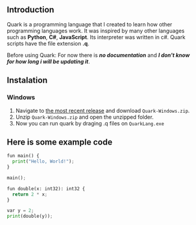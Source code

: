 ## Introduction
Quark is a programming language that I created to learn how other programming languages work. It was inspired by many other languages such as **Python**, **C#**, **JavaScript**. Its interpreter was written in c#. Quark scripts have the file extension **.q**. 

Before using Quark:
For now there is ***no documentation*** and ***I don't know for how long i will be updating it***.

## Instalation
### Windows
1. Navigate to [the most recent release](https://github.com/din0x/Quark/releases) and download `Quark-Windows.zip`.
2. Unzip `Quark-Windows.zip` and open the unzipped folder.
3. Now you can run quark by draging .q files on `QuarkLang.exe`

## Here is some example code
```python
fun main() {
  print("Hello, World!");
}

main();
```
```python
fun double(x: int32): int32 {
  return 2 * x;
}

var y = 2;
print(double(y)); 
```
